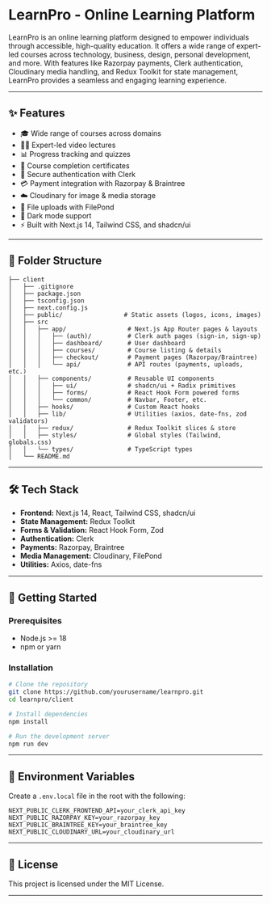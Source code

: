# LearnPro - Online Learning Platform

LearnPro is an online learning platform designed to empower individuals through accessible, high-quality education. It offers a wide range of expert-led courses across technology, business, design, personal development, and more. With features like Razorpay payments, Clerk authentication, Cloudinary media handling, and Redux Toolkit for state management, LearnPro provides a seamless and engaging learning experience.

---

## ✨ Features

* 🎓 Wide range of courses across domains
* 🧑‍🏫 Expert-led video lectures
* 📊 Progress tracking and quizzes
* 📜 Course completion certificates
* 🔑 Secure authentication with Clerk
* 💳 Payment integration with Razorpay & Braintree
* ☁️ Cloudinary for image & media storage
* 📂 File uploads with FilePond
* 🌙 Dark mode support
* ⚡ Built with Next.js 14, Tailwind CSS, and shadcn/ui

---

## 📂 Folder Structure

```
├── client
│   ├── .gitignore
│   ├── package.json
│   ├── tsconfig.json
│   ├── next.config.js
│   ├── public/                 # Static assets (logos, icons, images)
│   ├── src
│   │   ├── app/                 # Next.js App Router pages & layouts
│   │   │   ├── (auth)/          # Clerk auth pages (sign-in, sign-up)
│   │   │   ├── dashboard/       # User dashboard
│   │   │   ├── courses/         # Course listing & details
│   │   │   ├── checkout/        # Payment pages (Razorpay/Braintree)
│   │   │   └── api/             # API routes (payments, uploads, etc.)
│   │   ├── components/          # Reusable UI components
│   │   │   ├── ui/              # shadcn/ui + Radix primitives
│   │   │   ├── forms/           # React Hook Form powered forms
│   │   │   └── common/          # Navbar, Footer, etc.
│   │   ├── hooks/               # Custom React hooks
│   │   ├── lib/                 # Utilities (axios, date-fns, zod validators)
│   │   ├── redux/               # Redux Toolkit slices & store
│   │   ├── styles/              # Global styles (Tailwind, globals.css)
│   │   └── types/               # TypeScript types
│   └── README.md
```

---

## 🛠️ Tech Stack

* **Frontend:** Next.js 14, React, Tailwind CSS, shadcn/ui
* **State Management:** Redux Toolkit
* **Forms & Validation:** React Hook Form, Zod
* **Authentication:** Clerk
* **Payments:** Razorpay, Braintree
* **Media Management:** Cloudinary, FilePond
* **Utilities:** Axios, date-fns

---

## 🚀 Getting Started

### Prerequisites

* Node.js >= 18
* npm or yarn

### Installation

```bash
# Clone the repository
git clone https://github.com/yourusername/learnpro.git
cd learnpro/client

# Install dependencies
npm install

# Run the development server
npm run dev
```

---

## 🔑 Environment Variables

Create a `.env.local` file in the root with the following:

```
NEXT_PUBLIC_CLERK_FRONTEND_API=your_clerk_api_key
NEXT_PUBLIC_RAZORPAY_KEY=your_razorpay_key
NEXT_PUBLIC_BRAINTREE_KEY=your_braintree_key
NEXT_PUBLIC_CLOUDINARY_URL=your_cloudinary_url
```

---

## 📜 License

This project is licensed under the MIT License.

---
